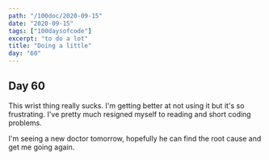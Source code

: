 ```yaml
---
path: "/100doc/2020-09-15"
date: "2020-09-15"
tags: ["100daysofcode"]
excerpt: "to do a lot"
title: "Doing a little"
day: "60"
---
```


## Day 60

This wrist thing really sucks. I'm getting better at not using it but it's so frustrating. I've pretty much resigned myself to reading and short coding problems.

I'm seeing a new doctor tomorrow, hopefully he can find the root cause and get me going again.